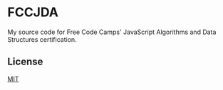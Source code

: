 # FCCJDA
My source code for Free Code Camps' JavaScript Algorithms and Data Structures certification.

## License
[MIT](./LICENSE)
